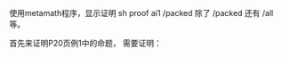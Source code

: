 使用metamath程序，显示证明
sh proof ai1 /packed
除了 /packed 还有 /all 等。

首先来证明P20页例1中的命题，
需要证明：
<p align="center"><img src="https://rawgit.com/leperca/learnstreet/master/svgs/3e87b7886a7e1c22c95b203688852111.svg?invert_in_darkmode" align=middle width=74.6229pt height=14.611871999999998pt/></p>